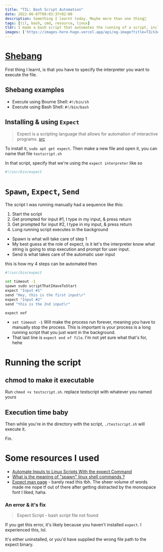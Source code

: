 ```yaml
---
title: "TIL: Bash Script Automation"
date: 2022-06-07T08:03:37+02:00
description: Something I learnt today. Maybe more than one thing👾
tags: [til, bash, cmd, resource, linux]
tldr: I made a bash script that automates the running of a script, including automatic user input.
images: ['https://images-here-hugo.vercel.app/api/og-image?title=TIL%3A%20Bash%20Script%20Automation']
---
```


# [Shebang](https://en.wikipedia.org/wiki/Shebang_(Unix))
First thing I learnt, is that you have to specify the interpreter you want to execute the file.

## Shebang examples
- Execute using Bourne Shell: `#!/bin/sh`
- Execute using Bash Shell: `#!/bin/bash`

## Installing & using `Expect`
> Expect is a scripting language that allows for automation of interactive programs. [src](https://superuser.com/questions/488713/what-is-the-meaning-of-spawn-linux-shell-commands-centos6)

To install it, `sudo apt get expect`. Then make a new file and open it, you can name that file `testscript.sh`

In that script, specify that we're using the `expect interpreter` like so

```bash
#!/usr/bin/expect
```

# `Spawn`, `Expect`, `Send`
The script I was running manually had a sequence like this:
1. Start the script
2. Get prompted for input #1, I type in my input, & press return
3. Get prompted for input #2, I type in my input, & press return
4. Long running script executes in the background

- Spawn is what will take care of step 1
- My best guess at the role of expect, is it let's the interpreter know what string is going to stop execution and prompt for user input. 
- Send is what takes care of the automatic user input

this is how my 4 steps can be automated then 

```bash
#!/usr/bin/expect

set timeout -1
spawn sudo scriptThatIHaveToStart
expect "Input #1"
send "Hey, this is the first input\r"
expect "Input #2"
send "this is the 2nd input\r"

expect eof
```

- `set timeout -1` Will make the process run forever, meaning you have to manually stop the process. This is important is your process is a long running script that you just want in the background.
- That last line is `expect end of file`. I'm not yet sure what that's for, hehe


# Running the script
## chmod to make it executable
Run `chmod +x testscript.sh`. replace testscript with whatever you named yours

## Execution time baby
Then while you're in the directory with the script, `./testscript.sh` will execute it. 

Fin.

# Some resources I used
- [Automate Inputs to Linux Scripts With the expect Command](https://www.howtogeek.com/devops/automate-inputs-to-linux-scripts-with-the-expect-command/)
- [What is the meaning of "spawn" linux shell commands ?](https://superuser.com/questions/488713/what-is-the-meaning-of-spawn-linux-shell-commands-centos6)
- [Expect man page](https://man7.org/linux/man-pages/man1/expect.1.html) - barely read this tbh. The sheer volume of words made me nope tf out of there after getting distracted by the monospace font I liked, haha.

### An error & it's fix
> Expect Script - bash script file not found


If you get this error, it's likely because you haven't installed `expect`. I experienced this, lol.

It's either uninstalled, or you'd have supplied the wrong file path to the expect binary.